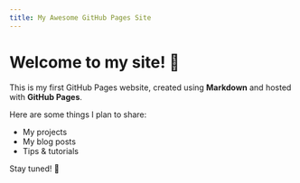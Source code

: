 ```yaml
---
title: My Awesome GitHub Pages Site
---
```


# Welcome to my site! 👋

This is my first GitHub Pages website, created using **Markdown** and hosted with **GitHub Pages**.

Here are some things I plan to share:
- My projects
- My blog posts
- Tips & tutorials

Stay tuned! 🚀
